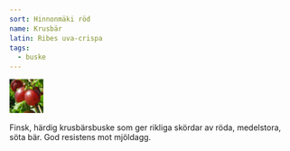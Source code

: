 ```yaml
---
sort: Hinnonmäki röd
name: Krusbär
latin: Ribes uva-crispa
tags:
  - buske
---
```


<img src="/img/ribes-uva-crispa-red.jpg" width="60" data-srcset="1x, 1.5x, 2x" alt="Ribes uva-crispa" data-attribution="https://commons.wikimedia.org/wiki/File:Stachelbeere_(Ribes_uva-crispa).jpg">

Finsk, härdig krusbärsbuske som ger rikliga skördar av röda, medelstora, söta bär. God resistens mot mjöldagg.
